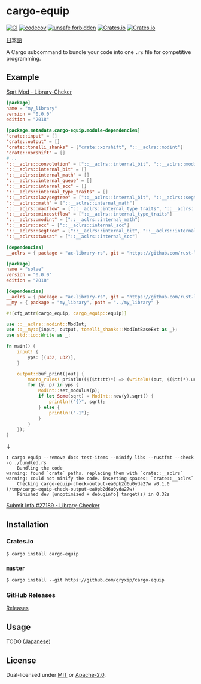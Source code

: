# cargo-equip

[![CI](https://github.com/qryxip/cargo-equip/workflows/CI/badge.svg)](https://github.com/qryxip/cargo-equip/actions?workflow=CI)
[![codecov](https://codecov.io/gh/qryxip/cargo-equip/branch/master/graph/badge.svg)](https://codecov.io/gh/qryxip/cargo-equip/branch/master)
[![unsafe forbidden](https://img.shields.io/badge/unsafe-forbidden-success.svg)](https://github.com/rust-secure-code/safety-dance/)
[![Crates.io](https://img.shields.io/crates/v/cargo-equip.svg)](https://crates.io/crates/cargo-equip)
[![Crates.io](https://img.shields.io/crates/l/cargo-equip.svg)](https://crates.io/crates/cargo-equip)

[日本語](https://github.com/qryxip/cargo-equip/blob/master/README-ja.md)

A Cargo subcommand to bundle your code into one `.rs` file for competitive programming.

## Example

[Sqrt Mod - Library-Cheker](https://judge.yosupo.jp/problem/sqrt_mod)

```toml
[package]
name = "my_library"
version = "0.0.0"
edition = "2018"

[package.metadata.cargo-equip.module-dependencies]
"crate::input" = []
"crate::output" = []
"crate::tonelli_shanks" = ["crate::xorshift", "::__aclrs::modint"]
"crate::xorshift" = []
# ..
"::__aclrs::convolution" = ["::__aclrs::internal_bit", "::__aclrs::modint"]
"::__aclrs::internal_bit" = []
"::__aclrs::internal_math" = []
"::__aclrs::internal_queue" = []
"::__aclrs::internal_scc" = []
"::__aclrs::internal_type_traits" = []
"::__aclrs::lazysegtree" = ["::__aclrs::internal_bit", "::__aclrs::segtree"]
"::__aclrs::math" = ["::__aclrs::internal_math"]
"::__aclrs::maxflow" = ["::__aclrs::internal_type_traits", "::__aclrs::internal_queue"]
"::__aclrs::mincostflow" = ["::__aclrs::internal_type_traits"]
"::__aclrs::modint" = ["::__aclrs::internal_math"]
"::__aclrs::scc" = ["::__aclrs::internal_scc"]
"::__aclrs::segtree" = ["::__aclrs::internal_bit", "::__aclrs::internal_type_traits"]
"::__aclrs::twosat" = ["::__aclrs::internal_scc"]

[dependencies]
__aclrs = { package = "ac-library-rs", git = "https://github.com/rust-lang-ja/ac-library-rs", branch = "replace-absolute-paths" }
```

```toml
[package]
name = "solve"
version = "0.0.0"
edition = "2018"

[dependencies]
__aclrs = { package = "ac-library-rs", git = "https://github.com/rust-lang-ja/ac-library-rs", branch = "replace-absolute-paths" }
__my = { package = "my_library", path = "../my_library" }
```

```rust
#![cfg_attr(cargo_equip, cargo_equip::equip)]

use ::__aclrs::modint::ModInt;
use ::__my::{input, output, tonelli_shanks::ModIntBaseExt as _};
use std::io::Write as _;

fn main() {
    input! {
        yps: [(u32, u32)],
    }

    output::buf_print(|out| {
        macro_rules! println(($($tt:tt)*) => (writeln!(out, $($tt)*).unwrap()));
        for (y, p) in yps {
            ModInt::set_modulus(p);
            if let Some(sqrt) = ModInt::new(y).sqrt() {
                println!("{}", sqrt);
            } else {
                println!("-1");
            }
        }
    });
}
```

↓

```console
❯ cargo equip --remove docs test-items --minify libs --rustfmt --check -o ./bundled.rs
    Bundling the code
warning: found `crate` paths. replacing them with `crate::__aclrs`
warning: could not minify the code. inserting spaces: `crate::__aclrs`
    Checking cargo-equip-check-output-ea0pb2d6u0yda27w v0.1.0 (/tmp/cargo-equip-check-output-ea0pb2d6u0yda27w)
    Finished dev [unoptimized + debuginfo] target(s) in 0.32s
```

[Submit Info #27189 - Library-Checker](https://judge.yosupo.jp/submission/27189)

## Installation

### Crates.io

```console
$ cargo install cargo-equip
```

### `master`

```console
$ cargo install --git https://github.com/qryxip/cargo-equip
```

### GitHub Releases

[Releases](https://github.com/qryxip/cargo-equip/releases)

## Usage

TODO ([Japanese](https://github.com/qryxip/cargo-equip/blob/master/README-ja.md#使い方))

## License

Dual-licensed under [MIT](https://opensource.org/licenses/MIT) or [Apache-2.0](http://www.apache.org/licenses/LICENSE-2.0).
